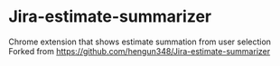 # Jira-estimate-summarizer
Chrome extension that shows estimate summation from user selection
Forked from https://github.com/hengun348/Jira-estimate-summarizer
